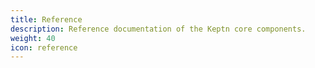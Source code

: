 ```yaml
---
title: Reference
description: Reference documentation of the Keptn core components.
weight: 40
icon: reference
---
```

